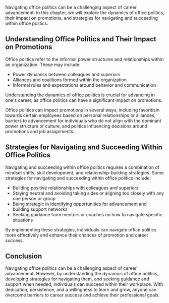 
Navigating office politics can be a challenging aspect of career advancement. In this chapter, we will explore the dynamics of office politics, their impact on promotions, and strategies for navigating and succeeding within office politics.

Understanding Office Politics and Their Impact on Promotions
------------------------------------------------------------

Office politics refer to the informal power structures and relationships within an organization. These may include:

* Power dynamics between colleagues and superiors
* Alliances and coalitions formed within the organization
* Informal rules and expectations around behavior and communication

Understanding the dynamics of office politics is crucial for advancing in one's career, as office politics can have a significant impact on promotions.

Office politics can impact promotions in several ways, including favoritism towards certain employees based on personal relationships or alliances, barriers to advancement for individuals who do not align with the dominant power structure or culture, and politics influencing decisions around promotions and job assignments.

Strategies for Navigating and Succeeding Within Office Politics
---------------------------------------------------------------

Navigating and succeeding within office politics requires a combination of mindset shifts, skill development, and relationship-building strategies. Some strategies for navigating and succeeding within office politics include:

* Building positive relationships with colleagues and superiors
* Staying neutral and avoiding taking sides or aligning too closely with any one person or group
* Being strategic in identifying opportunities for advancement and building support networks
* Seeking guidance from mentors or coaches on how to navigate specific situations

By implementing these strategies, individuals can navigate office politics more effectively and enhance their chances of promotion and career success.

Conclusion
----------

Navigating office politics can be a challenging aspect of career advancement. However, by understanding the dynamics of office politics, developing strategies for navigating them, and seeking guidance and support when needed, individuals can succeed within their workplace. With dedication, persistence, and a willingness to learn and grow, anyone can overcome barriers to career success and achieve their professional goals.
